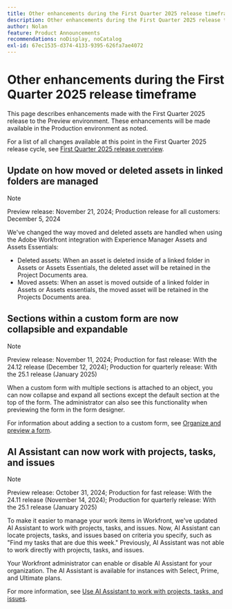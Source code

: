 ```yaml
---
title: Other enhancements during the First Quarter 2025 release timeframe
description: Other enhancements during the First Quarter 2025 release time frame
author: Nolan
feature: Product Announcements
recommendations: noDisplay, noCatalog
exl-id: 67ec1535-d374-4133-9395-626fa7ae4072
---
```

# Other enhancements during the First Quarter 2025 release timeframe

This page describes enhancements made with the First Quarter 2025 release to the Preview environment. These enhancements will be made available in the Production environment as noted.

For a list of all changes available at this point in the First Quarter 2025 release cycle, see [First Quarter 2025 release overview](/help/quicksilver/product-announcements/product-releases/25-q1-release-activity/25-q1-release-overview.md).

## Update on how moved or deleted assets in linked folders are managed

>[!NOTE]
>
>Preview release: November 21, 2024; Production release for all customers: December 5, 2024

We've changed the way moved and deleted assets are handled when using the Adobe Workfront integration with Experience Manager Assets and Assets Essentials:

* Deleted assets: When an asset is deleted inside of a linked folder in Assets or Assets Essentials, the deleted asset will be retained in the Project Documents area.
* Moved assets: When an asset is moved outside of a linked folder in Assets or Assets essentials, the moved asset will be retained in the Projects Documents area.

## Sections within a custom form are now collapsible and expandable

>[!NOTE]
>
>Preview release: November 11, 2024; Production for fast release: With the 24.12 release (December 12, 2024); Production for quarterly release: With the 25.1 release (January 2025)

When a custom form with multiple sections is attached to an object, you can now collapse and expand all sections except the default section at the top of the form. The administrator can also see this functionality when previewing the form in the form designer.

For information about adding a section to a custom form, see [Organize and preview a form](/help/quicksilver/administration-and-setup/customize-workfront/create-manage-custom-forms/form-designer/design-a-form/organize-a-form.md).

## AI Assistant can now work with projects, tasks, and issues

>[!NOTE]
>
>Preview release: October 31, 2024; Production for fast release: With the 24.11 release (November 14, 2024); Production for quarterly release: With the 25.1 release (January 2025)

To make it easier to manage your work items in Workfront, we've updated AI Assistant to work with projects, tasks, and issues. Now, AI Assistant can locate projects, tasks, and issues based on criteria you specify, such as "Find my tasks that are due this week."
Previously, AI Assistant was not able to work directly with projects, tasks, and issues.

Your Workfront administrator can enable or disable AI Assistant for your organization. The AI Assistant is available for instances with Select, Prime, and Ultimate plans.

For more information, see [Use AI Assistant to work with projects, tasks, and issues](/help/quicksilver/workfront-basics/ai-assistant/work-with-pti-through-ai-assisant.md).
